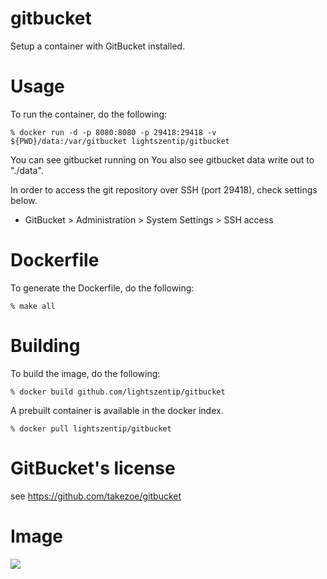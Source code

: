 # gitbucket

Setup a container with GitBucket installed.

# Usage
To run the container, do the following:

    % docker run -d -p 8080:8080 -p 29418:29418 -v ${PWD}/data:/var/gitbucket lightszentip/gitbucket

You can see gitbucket running on 
You also see gitbucket data write out to "./data".

In order to access the git repository over SSH (port 29418), check settings below.

  - GitBucket > Administration > System Settings > SSH access

# Dockerfile

To generate the Dockerfile, do the following:

    % make all

# Building

To build the image, do the following:

    % docker build github.com/lightszentip/gitbucket

A prebuilt container is available in the docker index.

    % docker pull lightszentip/gitbucket

# GitBucket's license

see https://github.com/takezoe/gitbucket

# Image

[![](https://images.microbadger.com/badges/image/lightszentip/gitbucket.svg)](https://microbadger.com/images/lightszentip/gitbucket "Get your own image badge on microbadger.com")
